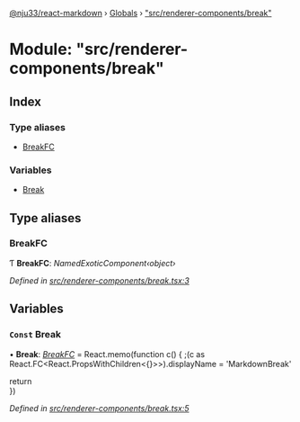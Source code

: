 [@nju33/react-markdown](../README.md) › [Globals](../globals.md) › ["src/renderer-components/break"](_src_renderer_components_break_.md)

# Module: "src/renderer-components/break"

## Index

### Type aliases

* [BreakFC](_src_renderer_components_break_.md#breakfc)

### Variables

* [Break](_src_renderer_components_break_.md#const-break)

## Type aliases

###  BreakFC

Ƭ **BreakFC**: *NamedExoticComponent‹object›*

*Defined in [src/renderer-components/break.tsx:3](https://github.com/nju33/react-markdown/blob/52ced5e/src/renderer-components/break.tsx#L3)*

## Variables

### `Const` Break

• **Break**: *[BreakFC](_src_renderer_components_break_.md#breakfc)* = React.memo(function c() {
  ;(c as React.FC<React.PropsWithChildren<{}>>).displayName = 'MarkdownBreak'

  return <br className="md__break" />
})

*Defined in [src/renderer-components/break.tsx:5](https://github.com/nju33/react-markdown/blob/52ced5e/src/renderer-components/break.tsx#L5)*
